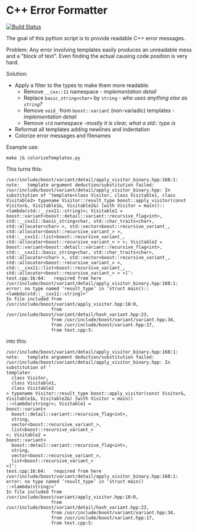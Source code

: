 # C++ Error Formatter

[![Build Status](https://travis-ci.org/Flamefire/fmt_cpp_output.svg?branch=master)](https://travis-ci.org/Flamefire/fmt_cpp_output)

The goal of this python script is to provide readable C++ error messages.

Problem: Any error involving templates easily produces an unreadable mess and a "block of text". Even finding the actual causing code position is very hard.

Solution:

- Apply a filter to the types to make them more readable:
  - Remove `__cxx::11` namespace *- implementation detail*
  - Replace `basic_string<char>` by `string` *- who uses anything else as `string`?*
  - Remove `void_` from `boost::variant` (non-variadic) templates *- implementation detail*
  - Remove `std` namespace *-mostly it is clear, what a std:: type is*
- Reformat all templates adding newlines and indentation
- Colorize error messages and filenames

Example use:

`make |& colorizeTemplates.py`

This turns this:

	/usr/include/boost/variant/detail/apply_visitor_binary.hpp:168:1: note:   template argument deduction/substitution failed:
	/usr/include/boost/variant/detail/apply_visitor_binary.hpp: In substitution of ‘template<class Visitor, class Visitable1, class Visitable2> typename Visitor::result_type boost::apply_visitor(const Visitor&, Visitable1&, Visitable2&) [with Visitor = main()::<lambda(std::__cxx11::string)>; Visitable1 = boost::variant<boost::detail::variant::recursive_flag<int>, std::__cxx11::basic_string<char, std::char_traits<char>, std::allocator<char> >, std::vector<boost::recursive_variant_, std::allocator<boost::recursive_variant_> >, std::__cxx11::list<boost::recursive_variant_, std::allocator<boost::recursive_variant_> > >; Visitable2 = boost::variant<boost::detail::variant::recursive_flag<int>, std::__cxx11::basic_string<char, std::char_traits<char>, std::allocator<char> >, std::vector<boost::recursive_variant_, std::allocator<boost::recursive_variant_> >, std::__cxx11::list<boost::recursive_variant_, std::allocator<boost::recursive_variant_> > >]’:
	test.cpp:16:64:   required from here
	/usr/include/boost/variant/detail/apply_visitor_binary.hpp:168:1: error: no type named ‘result_type’ in ‘struct main()::<lambda(std::__cxx11::string)>’
	In file included from /usr/include/boost/variant/apply_visitor.hpp:18:0,
		             from /usr/include/boost/variant/detail/hash_variant.hpp:23,
		             from /usr/include/boost/variant/variant.hpp:34,
		             from /usr/include/boost/variant.hpp:17,
		             from test.cpp:5:


into this:

	/usr/include/boost/variant/detail/apply_visitor_binary.hpp:168:1: note:   template argument deduction/substitution failed:
	/usr/include/boost/variant/detail/apply_visitor_binary.hpp: In substitution of ‘
	template<
	  class Visitor,
	  class Visitable1,
	  class Visitable2
	> typename Visitor::result_type boost::apply_visitor(const Visitor&, Visitable1&, Visitable2&) [with Visitor = main()
	::<lambda(string)>; Visitable1 = 
	boost::variant<
	  boost::detail::variant::recursive_flag<int>,
	  string,
	  vector<boost::recursive_variant_>,
	  list<boost::recursive_variant_>
	>; Visitable2 = 
	boost::variant<
	  boost::detail::variant::recursive_flag<int>,
	  string,
	  vector<boost::recursive_variant_>,
	  list<boost::recursive_variant_>
	>]’:
	test.cpp:16:64:   required from here
	/usr/include/boost/variant/detail/apply_visitor_binary.hpp:168:1: error: no type named ‘result_type’ in ‘struct main()
	::<lambda(string)>’
	In file included from /usr/include/boost/variant/apply_visitor.hpp:18:0,
		             from /usr/include/boost/variant/detail/hash_variant.hpp:23,
		             from /usr/include/boost/variant/variant.hpp:34,
		             from /usr/include/boost/variant.hpp:17,
		             from test.cpp:5:


